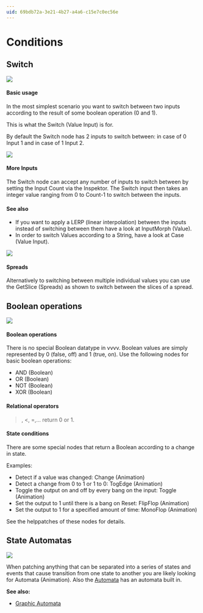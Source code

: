 ```yaml
---
uid: 69bdb72a-3e21-4b27-a4a6-c15e7c0ec56e
---
```


# Conditions

## Switch

![](~/img/Conditions-SwitchSimple.png "")  


#### Basic usage
In the most simplest scenario you want to switch between two inputs according to the result of some boolean operation (0 and 1).  

This is what the <span class="node"> Switch (Value Input)</span> is for.  

By default the Switch node has 2 inputs to switch between: in case of 0 <span class="pin">Input 1</span> and in case of 1 <span class="pin">Input 2</span>.  




![](~/img/Conditions-SwitchAdvanced.png "")   

#### More Inputs

The Switch node can accept any number of inputs to switch between by setting the <span class="pin">Input Count</span> via the Inspektor. The <span class="pin">Switch</span> input then takes an integer value ranging from 0 to Count-1 to switch between the inputs.  

#### See also
* If you want to apply a LERP (linear interpolation) between the inputs instead of switching between them have a look at <span class="node"> InputMorph (Value)</span>.  
* In order to switch Values according to a String, have a look at <span class="node"> Case (Value Input)</span>.  




![](~/img/Conditions-Spreads.png "")   


#### Spreads
Alternatively to switching between multiple individual values you can use the <span class="node">GetSlice (Spreads)</span> as shown to switch between the slices of a spread.  




## Boolean operations

![](~/img/Conditions-Booleans.png "")   


#### Boolean operations
There is no special Boolean datatype in vvvv. Boolean values are simply represented by 0 (false, off) and 1 (true, on). Use the following nodes for basic boolean operations:   
* <span class="node">AND (Boolean)</span>  
* <span class="node">OR (Boolean)</span>  
* <span class="node">NOT (Boolean)</span>  
* <span class="node">XOR (Boolean)</span>  

#### Relational operators
>, <, =,... return 0 or 1.  

#### State conditions
There are some special nodes that return a Boolean according to a change in state.   

Examples:  
* Detect if a value was changed: <span class="node">Change (Animation)</span>  
* Detect a change from 0 to 1 or 1 to 0: <span class="node">TogEdge (Animation)</span>  
* Toggle the output on and off by every bang on the input: <span class="node">Toggle (Animation)</span>  
* Set the output to 1 until there is a bang on Reset: <span class="node">FlipFlop (Animation)</span>  
* Set the output to 1 for a specified amount of time: <span class="node">MonoFlop (Animation)</span>  

See the helppatches of these nodes for details.  




## State Automatas

![](~/img/patching-automata.png "")  


When patching anything that can be separated into a series of states and events that cause transition from one state to another you are likely looking for <span class="node">Automata (Animation)</span>. Also the [Automata](xref:76f3717c-5da9-4a2a-9d53-4c5b982291a6#automata) has an automata built in.  

**See also:**  
* [Graphic Automata](xref:250959b9-c2b3-420e-ad36-0b7c6b784fb6)  






